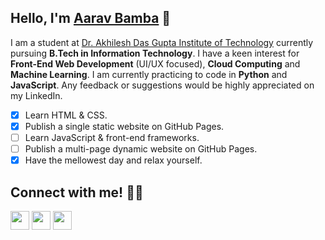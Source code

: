 ## Hello, I'm [Aarav Bamba](https://aaravbmb.github.io/portfolio/) 👋
I am a student at [Dr. Akhilesh Das Gupta Institute of Technology](https://adgitmdelhi.ac.in) currently pursuing **B.Tech in Information Technology**. I have a keen interest for **Front-End Web Development** (UI/UX focused), **Cloud Computing** and **Machine Learning**. I am currently practicing to code in **Python** and **JavaScript**. Any feedback or suggestions would be highly appreciated on my LinkedIn.

- [x] Learn HTML & CSS.
- [x] Publish a single static website on GitHub Pages.
- [ ] Learn JavaScript & front-end frameworks.
- [ ] Publish a multi-page dynamic website on GitHub Pages.
- [x] Have the mellowest day and relax yourself.

## Connect with me! 👨‍💻
<p align="left">
<a href="https://www.linkedin.com/in/aaravbamba/" style="text-decoration:none">
  <img height="30" src="https://img.shields.io/badge/linkedin-blue.svg?&style=for-the-badge&logo=linkedin&logoColor=white" />
</a>
<a href="https://github.com/aaravbmb" style="text-decoration:none">
  <img height="30" src="https://img.shields.io/badge/Github-grey.svg?&style=for-the-badge&logo=Github&logoColor=white" />
</a>

<a href="https://dev.to/devrajdc" style="text-decoration:none">
  <img height="30" src="https://img.shields.io/badge/Dev.to-black.svg?&style=for-the-badge&logo=Dev.to&logoColor=white" />
</a>
</p>

<!---
aaravbmb/aaravbmb is a ✨ special ✨ repository because its `README.md` (this file) appears on your GitHub profile.
You can click the Preview link to take a look at your changes.
--->

